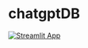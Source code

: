 # chatgptDB


[![Streamlit App](https://static.streamlit.io/badges/streamlit_badge_black_white.svg)](https://<your-custom-subdomain>.streamlit.app)
